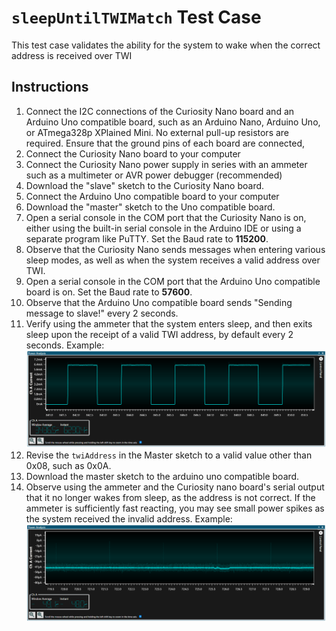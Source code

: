 # `sleepUntilTWIMatch` Test Case
This test case validates the ability for the system to wake when the correct address is received over TWI

## Instructions
1. Connect the I2C connections of the Curiosity Nano board and an Arduino Uno compatible board, such as an Arduino Nano, Arduino Uno, or ATmega328p XPlained Mini. No external pull-up resistors are required. Ensure that the ground pins of each board are connected,
2. Connect the Curiosity Nano board to your computer
3. Connect the Curiosity Nano power supply in series with an ammeter such as a multimeter or AVR power debugger (recommended)
4. Download the "slave" sketch to the Curiosity Nano board.
5. Connect the Arduino Uno compatible board to your computer
6. Download the "master" sketch to the Uno compatible board.
7. Open a serial console in the COM port that the Curiosity Nano is on, either using the built-in serial console in the Arduino IDE or using a separate program like PuTTY. Set the Baud rate to **115200**.
8. Observe that the Curiosity Nano sends messages when entering various sleep modes, as well as when the system receives a valid address over TWI.
9. Open a serial console in the COM port that the Arduino Uno compatible board is on. Set the Baud rate to **57600**.
10. Observe that the Arduino Uno compatible board sends "Sending message to slave!" every 2 seconds.
11. Verify using the ammeter that the system enters sleep, and then exits sleep upon the receipt of a valid TWI address, by default every 2 seconds. 
Example:
![right_address.png](right_address.png)
12. Revise the `twiAddress` in the Master sketch to a valid value other than 0x08, such as 0x0A.
13. Download the master sketch to the arduino uno compatible board.
14. Observe using the ammeter and the Curiosity nano board's serial output that it no longer wakes from sleep, as the address is not correct. If the ammeter is sufficiently fast reacting, you may see small power spikes as the system received the invalid address. 
Example:
![right_address.png](wrong_address.png)